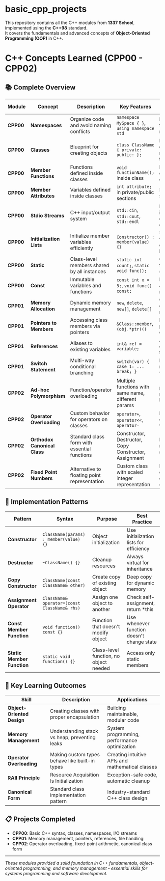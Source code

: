 # basic_cpp_projects

This repository contains all the C++ modules from **1337 School**, implemented using the **C++98** standard.  
It covers the fundamentals and advanced concepts of **Object-Oriented Programming (OOP)** in C++.  

# C++ Concepts Learned (CPP00 - CPP02)

## 📚 Complete Overview

| **Module** | **Concept** | **Description** | **Key Features** | **Example Use Case** |
|------------|-------------|-----------------|------------------|----------------------|
| **CPP00** | **Namespaces** | Organize code and avoid naming conflicts | `namespace MySpace { }`, `using namespace std` | Preventing function/variable name collisions |
| **CPP00** | **Classes** | Blueprint for creating objects | `class ClassName { private: public: };` | Encapsulating data and methods together |
| **CPP00** | **Member Functions** | Functions defined inside classes | `void functionName();` inside class | Methods that operate on object data |
| **CPP00** | **Member Attributes** | Variables defined inside classes | `int attribute;` in private/public sections | Storing object state and data |
| **CPP00** | **Stdio Streams** | C++ input/output system | `std::cin`, `std::cout`, `std::endl` | Reading user input and displaying output |
| **CPP00** | **Initialization Lists** | Initialize member variables efficiently | `Constructor() : member(value) {}` | Setting initial values before constructor body |
| **CPP00** | **Static** | Class-level members shared by all instances | `static int count;`, `static void func();` | Counters, utility functions, shared data |
| **CPP00** | **Const** | Immutable variables and functions | `const int x = 5;`, `void func() const;` | Preventing accidental modifications |
| **CPP01** | **Memory Allocation** | Dynamic memory management | `new`, `delete`, `new[]`, `delete[]` | Creating objects/arrays at runtime |
| **CPP01** | **Pointers to Members** | Accessing class members via pointers | `&Class::member`, `(obj.*ptr)()` | Function pointers within classes |
| **CPP01** | **References** | Aliases to existing variables | `int& ref = variable;` | Avoiding copies, cleaner syntax than pointers |
| **CPP01** | **Switch Statement** | Multi-way conditional branching | `switch(var) { case 1: ... break; }` | Handling multiple discrete values efficiently |
| **CPP02** | **Ad-hoc Polymorphism** | Function/operator overloading | Multiple functions with same name, different params | `print(int)`, `print(string)`, `print(float)` |
| **CPP02** | **Operator Overloading** | Custom behavior for operators on classes | `operator+`, `operator<<`, `operator=` | Making custom classes work with +, -, *, etc. |
| **CPP02** | **Orthodox Canonical Class** | Standard class form with essential functions | Constructor, Destructor, Copy Constructor, Assignment | Proper resource management and copying |
| **CPP02** | **Fixed Point Numbers** | Alternative to floating point representation | Custom class with scaled integer representation | Financial calculations, embedded systems |

## 🔧 Implementation Patterns

| **Pattern** | **Syntax** | **Purpose** | **Best Practice** |
|-------------|------------|-------------|-------------------|
| **Constructor** | `ClassName(params) : member(value) {}` | Object initialization | Use initialization lists for efficiency |
| **Destructor** | `~ClassName() {}` | Cleanup resources | Always virtual for inheritance |
| **Copy Constructor** | `ClassName(const ClassName& other)` | Create copy of existing object | Deep copy for dynamic memory |
| **Assignment Operator** | `ClassName& operator=(const ClassName& rhs)` | Assign one object to another | Check self-assignment, return *this |
| **Const Member Function** | `void function() const {}` | Function that doesn't modify object | Use whenever function doesn't change state |
| **Static Member Function** | `static void function() {}` | Class-level function, no object needed | Access only static members |

## 🎯 Key Learning Outcomes

| **Skill** | **Description** | **Applications** |
|-----------|-----------------|------------------|
| **Object-Oriented Design** | Creating classes with proper encapsulation | Building maintainable, modular code |
| **Memory Management** | Understanding stack vs heap, preventing leaks | System programming, performance optimization |
| **Operator Overloading** | Making custom types behave like built-in types | Creating intuitive APIs and mathematical classes |
| **RAII Principle** | Resource Acquisition Is Initialization | Exception-safe code, automatic cleanup |
| **Canonical Form** | Standard class implementation pattern | Industry-standard C++ class design |

## 📋 Projects Completed

- **CPP00**: Basic C++ syntax, classes, namespaces, I/O streams
- **CPP01**: Memory management, pointers, references, file handling  
- **CPP02**: Operator overloading, fixed-point arithmetic, canonical class form

---

*These modules provided a solid foundation in C++ fundamentals, object-oriented programming, and memory management - essential skills for systems programming and software development.*
